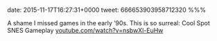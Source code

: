 date: 2015-11-17T16:27:31+0000
tweet: 666653903958712320
%%%

A shame I missed games in the early ’90s. This is so surreal: Cool Spot SNES Gameplay [youtube.com/watch?v=nsbwXl-EuHw](https://www.youtube.com/watch?v=nsbwXl-EuHw)
